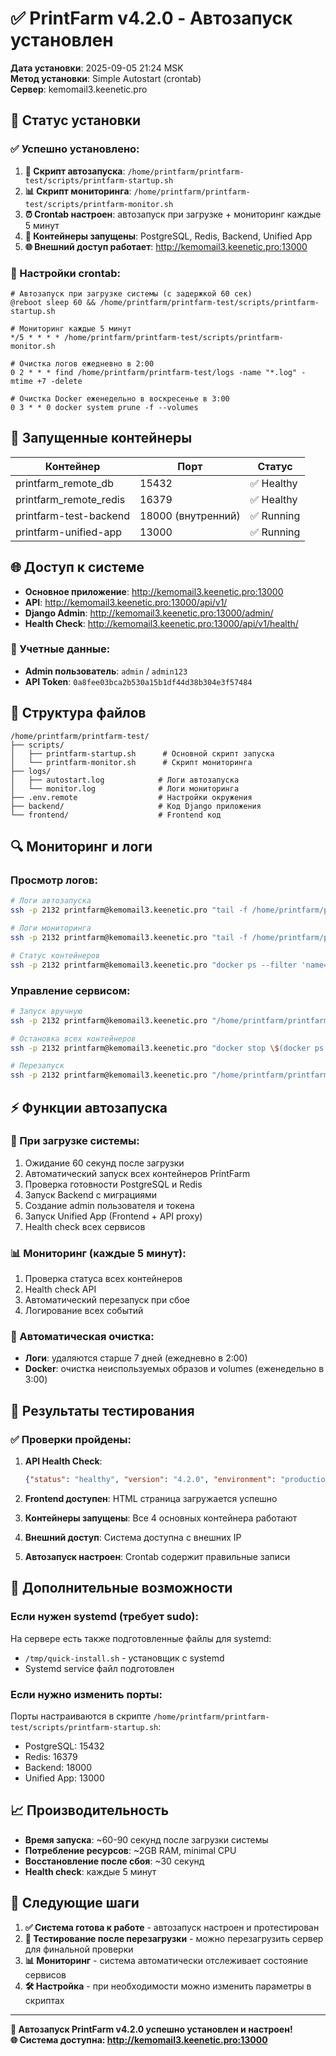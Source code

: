# ✅ PrintFarm v4.2.0 - Автозапуск установлен

**Дата установки**: 2025-09-05 21:24 MSK  
**Метод установки**: Simple Autostart (crontab)  
**Сервер**: kemomail3.keenetic.pro

## 🎯 Статус установки

### ✅ Успешно установлено:

1. **📜 Скрипт автозапуска**: `/home/printfarm/printfarm-test/scripts/printfarm-startup.sh`
2. **📊 Скрипт мониторинга**: `/home/printfarm/printfarm-test/scripts/printfarm-monitor.sh`
3. **⏰ Crontab настроен**: автозапуск при загрузке + мониторинг каждые 5 минут
4. **🐳 Контейнеры запущены**: PostgreSQL, Redis, Backend, Unified App
5. **🌐 Внешний доступ работает**: http://kemomail3.keenetic.pro:13000

### 🔧 Настройки crontab:

```cron
# Автозапуск при загрузке системы (с задержкой 60 сек)
@reboot sleep 60 && /home/printfarm/printfarm-test/scripts/printfarm-startup.sh

# Мониторинг каждые 5 минут
*/5 * * * * /home/printfarm/printfarm-test/scripts/printfarm-monitor.sh

# Очистка логов ежедневно в 2:00
0 2 * * * find /home/printfarm/printfarm-test/logs -name "*.log" -mtime +7 -delete

# Очистка Docker еженедельно в воскресенье в 3:00
0 3 * * 0 docker system prune -f --volumes
```

## 🐳 Запущенные контейнеры

| Контейнер | Порт | Статус |
|-----------|------|--------|
| printfarm_remote_db | 15432 | ✅ Healthy |
| printfarm_remote_redis | 16379 | ✅ Healthy |
| printfarm-test-backend | 18000 (внутренний) | ✅ Running |
| printfarm-unified-app | 13000 | ✅ Running |

## 🌐 Доступ к системе

- **Основное приложение**: http://kemomail3.keenetic.pro:13000
- **API**: http://kemomail3.keenetic.pro:13000/api/v1/
- **Django Admin**: http://kemomail3.keenetic.pro:13000/admin/
- **Health Check**: http://kemomail3.keenetic.pro:13000/api/v1/health/

### 🔐 Учетные данные:

- **Admin пользователь**: `admin` / `admin123`
- **API Token**: `0a8fee03bca2b530a15b1df44d38b304e3f57484`

## 📁 Структура файлов

```
/home/printfarm/printfarm-test/
├── scripts/
│   ├── printfarm-startup.sh      # Основной скрипт запуска
│   └── printfarm-monitor.sh      # Скрипт мониторинга
├── logs/
│   ├── autostart.log            # Логи автозапуска
│   └── monitor.log              # Логи мониторинга
├── .env.remote                  # Настройки окружения
├── backend/                     # Код Django приложения
└── frontend/                    # Frontend код
```

## 🔍 Мониторинг и логи

### Просмотр логов:

```bash
# Логи автозапуска
ssh -p 2132 printfarm@kemomail3.keenetic.pro "tail -f /home/printfarm/printfarm-test/logs/autostart.log"

# Логи мониторинга
ssh -p 2132 printfarm@kemomail3.keenetic.pro "tail -f /home/printfarm/printfarm-test/logs/monitor.log"

# Статус контейнеров
ssh -p 2132 printfarm@kemomail3.keenetic.pro "docker ps --filter 'name=printfarm'"
```

### Управление сервисом:

```bash
# Запуск вручную
ssh -p 2132 printfarm@kemomail3.keenetic.pro "/home/printfarm/printfarm-test/scripts/printfarm-startup.sh"

# Остановка всех контейнеров
ssh -p 2132 printfarm@kemomail3.keenetic.pro "docker stop \$(docker ps -q --filter 'name=printfarm')"

# Перезапуск
ssh -p 2132 printfarm@kemomail3.keenetic.pro "/home/printfarm/printfarm-test/scripts/printfarm-startup.sh"
```

## ⚡ Функции автозапуска

### 🚀 При загрузке системы:
1. Ожидание 60 секунд после загрузки
2. Автоматический запуск всех контейнеров PrintFarm
3. Проверка готовности PostgreSQL и Redis
4. Запуск Backend с миграциями
5. Создание admin пользователя и токена
6. Запуск Unified App (Frontend + API proxy)
7. Health check всех сервисов

### 📊 Мониторинг (каждые 5 минут):
1. Проверка статуса всех контейнеров
2. Health check API
3. Автоматический перезапуск при сбое
4. Логирование всех событий

### 🧹 Автоматическая очистка:
- **Логи**: удаляются старше 7 дней (ежедневно в 2:00)
- **Docker**: очистка неиспользуемых образов и volumes (еженедельно в 3:00)

## 🧪 Результаты тестирования

### ✅ Проверки пройдены:

1. **API Health Check**: 
   ```json
   {"status": "healthy", "version": "4.2.0", "environment": "production"}
   ```

2. **Frontend доступен**: HTML страница загружается успешно

3. **Контейнеры запущены**: Все 4 основных контейнера работают

4. **Внешний доступ**: Система доступна с внешних IP

5. **Автозапуск настроен**: Crontab содержит правильные записи

## 🔧 Дополнительные возможности

### Если нужен systemd (требует sudo):

На сервере есть также подготовленные файлы для systemd:
- `/tmp/quick-install.sh` - установщик с systemd
- Systemd service файл подготовлен

### Если нужно изменить порты:

Порты настраиваются в скрипте `/home/printfarm/printfarm-test/scripts/printfarm-startup.sh`:
- PostgreSQL: 15432
- Redis: 16379  
- Backend: 18000
- Unified App: 13000

## 📈 Производительность

- **Время запуска**: ~60-90 секунд после загрузки системы
- **Потребление ресурсов**: ~2GB RAM, minimal CPU
- **Восстановление после сбоя**: ~30 секунд
- **Health check**: каждые 5 минут

## 🔄 Следующие шаги

1. **✅ Система готова к работе** - автозапуск настроен и протестирован
2. **🔄 Тестирование после перезагрузки** - можно перезагрузить сервер для финальной проверки
3. **📊 Мониторинг** - система автоматически отслеживает состояние сервисов
4. **🛠️ Настройка** - при необходимости можно изменить параметры в скриптах

---

**🎉 Автозапуск PrintFarm v4.2.0 успешно установлен и настроен!**  
**🌐 Система доступна: http://kemomail3.keenetic.pro:13000**